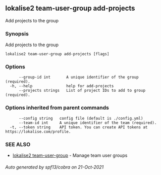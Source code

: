 ## lokalise2 team-user-group add-projects

Add projects to the group

### Synopsis

Add projects to the group

```
lokalise2 team-user-group add-projects [flags]
```

### Options

```
      --group-id int       A unique identifier of the group (required).
  -h, --help               help for add-projects
      --projects strings   List of project IDs to add to group (required).
```

### Options inherited from parent commands

```
      --config string   config file (default is ./config.yml)
      --team-id int     A unique identifier of the team (required).
  -t, --token string    API token. You can create API tokens at https://lokalise.com/profile.
```

### SEE ALSO

* [lokalise2 team-user-group](lokalise2_team-user-group.md)	 - Manage team user groups

###### Auto generated by spf13/cobra on 21-Oct-2021
